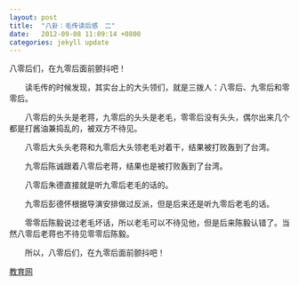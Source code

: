 ```yaml
---
layout: post
title:  "八卦：毛传读后感　二"
date:   2012-09-08 11:09:14 +0800
categories: jekyll update
---
```

八零后们，在九零后面前颤抖吧！

　　读毛传的时候发现，其实台上的大头领们，就是三拨人：八零后、九零后和零零后。

　　八零后的头头是老蒋，九零后的头头是老毛，零零后没有头头，偶尔出来几个都是打酱油兼捣乱的，被双方不待见。

　　八零后大头头老蒋和九零后大头领老毛对着干，结果被打败轰到了台湾。

　　九零后陈诚跟着八零后老蒋，结果也是被打败轰到了台湾。

　　八零后朱德直接就是听九零后老毛的话的。

　　九零后彭德怀根据导演安排做过反派，但是后来还是听九零后老毛的话。

　　零零后陈毅说过老毛坏话，所以老毛可以不待见他，但是后来陈毅认错了。当然八零后老蒋也不待见零零后陈毅。

　　所以，八零后们，在九零后面前颤抖吧！


[教育网][教育网]

[教育网]:http://teacher.edu.cn/pc/article/201209/555757.html
